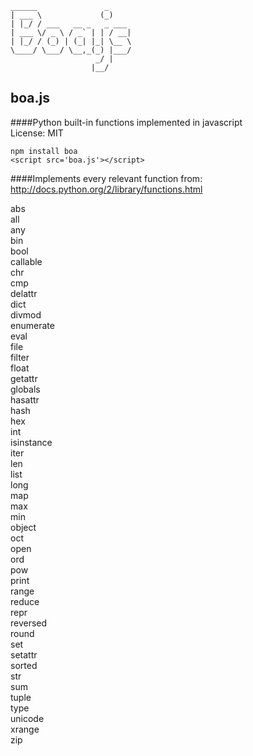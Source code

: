 ```
______               _     
| ___ \             (_)    
| |_/ / ___   __ _   _ ___ 
| ___ \/ _ \ / _` | | / __|
| |_/ / (_) | (_| |_| \__ \
\____/ \___/ \__,_(_) |___/
                   _/ |    
                  |__/     
```
## boa.js

####Python built-in functions implemented in javascript  
License: MIT

`npm install boa`  
`<script src='boa.js'></script>`

####Implements every relevant function from: http://docs.python.org/2/library/functions.html

abs  
all  
any  
bin  
bool  
callable  
chr  
cmp  
delattr  
dict  
divmod  
enumerate  
eval  
file  
filter  
float  
getattr  
globals  
hasattr  
hash  
hex  
int  
isinstance  
iter  
len  
list  
long  
map  
max  
min  
object  
oct  
open  
ord  
pow  
print  
range  
reduce  
repr  
reversed  
round  
set  
setattr  
sorted  
str  
sum  
tuple  
type  
unicode  
xrange  
zip  

